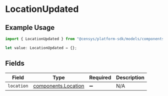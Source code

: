 # LocationUpdated

## Example Usage

```typescript
import { LocationUpdated } from "@censys/platform-sdk/models/components";

let value: LocationUpdated = {};
```

## Fields

| Field                                                      | Type                                                       | Required                                                   | Description                                                |
| ---------------------------------------------------------- | ---------------------------------------------------------- | ---------------------------------------------------------- | ---------------------------------------------------------- |
| `location`                                                 | [components.Location](../../models/components/location.md) | :heavy_minus_sign:                                         | N/A                                                        |